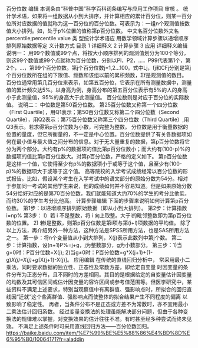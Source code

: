 百分位数 编辑
本词条由“科普中国”科学百科词条编写与应用工作项目 审核 。
统计学术语，如果将一组数据从小到大排序，并计算相应的累计百分位，则某一百分位所对应数据的值就称为这一百分位的百分位数。可表示为：一组n个观测值按数值大小排列。如，处于p%位置的值称第p百分位数。
中文名百分位数外文名percentile;percentile value 类    型统计学术语应    用数学领域计算步骤以递增顺序排列原始数据等定    义计数方式
目录
1 详细释义
2 计算步骤
3 应用
详细释义编辑
说明一：
用99个数值或99个点，将按大小顺序排列的观测值划分为100个等分，则这99个数值或99个点就称为百分位数，分别以Pl，P2，…，P99代表第1个，第2个，…，第99个百分位数。第j个百分位数j=1,2…100。式中Lj，fj和CFj分别是第j个百分位数所在组的下限值、频数和该组以前的累积频数，Σf是观测值的数目。
百分位通常用第几百分位来表示，如第五百分位，它表示在所有测量数据中，测量值的累计频次达5%。以身高为例，身高分布的第五百分位表示有5%的人的身高小于此测量值，95%的身高大于此测量值。
百分位数则是对应于百分位的实际数值。
说明二：
中位数是第50百分位数。
第25百分位数又称第一个四分位数（First Quartile），用Q1表示；第50百分位数又称第二个四分位数（Second Quartile），用Q2表示；第75百分位数又称第三个四分位数（Third Quartile）,用Q3表示。若求得第p百分位数为小数，可完整为整数。
分位数是用于衡量数据的位置的量度，但它所衡量的，不一定是中心位置。百分位数提供了有关各数据项如何在最小值与最大值之间分布的信息。对于无大量重复的数据，第p百分位数将它分为两个部分。大约有p%的数据项的值比第p百分位数小；而大约有(100-p)%的数据项的值比第p百分位数大。对第p百分位数，严格的定义如下。
第p百分位数是这样一个值，它使得至少有p%的数据项小于或等于这个值，且至少有(100-p)%的数据项大于或等于这个值。
高等院校的入学考试成绩经常以百分位数的形式报告。比如，假设某个考生在入学考试中的语文部分的原始分数为54分。相对于参加同一考试的其他学生来说，他的成绩如何并不容易知道。但是如果原始分数54分恰好对应的是第70百分位数，我们就能知道大约70%的学生的考分比他低，而约30%的学生考分比他高。
计算步骤编辑
下面的步骤来说明如何计算第p百分位数。
第1步：以递增顺序排列原始数据（即从小到大排列）。
第2步：计算指数i=np%
第3步：
l）若 i 不是整数，将 i 向上取整。大于i的毗邻整数即为第p百分位数的位置。
2) 若i是整数，则第p百分位数是第i项与第(i+l)项数据的平均值。
除了以上方法，再介绍另外一种方法，这种方法是SPSS所用方法，也是SAS所用方法之一。
第一步：将n个变量值从小到大排列，X(j)表示此数列中第j个数。
第二步：计算指数，设(n+1)P%=j+g，j为整数部分，g为小数部分。
第三步：1)当g=0时：P百分位数=X(j);
2)当g≠0时：P百分位数=g*X(j+1)+(1-g)*X(j)=X(j)+g*[X(j+1)-X(j)]。
应用编辑
在传统的直线回归分析中， 常采用最小二乘法，同时要求数据的独立性、正态性及常数方差，即给定自变量 时因变量的条件分布为正态分布，且不同时的方差相同。其目的是根据给定的自变量估计因变量的均数及其可信区间或估计因变量的容许区间或参考值范围等。但医学研究中，某些资料不满足上述要求，特别当观察值中有离群值、强影响点时，所拟合的回归直线因“迁就”这个些离群值、强影响点而使整体的拟合结果产生不同程度的偏离 以致影响了稳定性。 再者，当条件分布不是正态或方差不为常数时，亦不宜用最小二乘法估计回归系数。 经过变量变换法的处理虽能解决部分问题，但由于各种变换法的规律难以掌握，对变换效果的估计往往不准。有时甚至经多种尝试而终未见效。 不满足上述条件时可采用直线回归方法——百分位数回归。
https://baike.baidu.com/item/%E7%99%BE%E5%88%86%E4%BD%8D%E6%95%B0/10064171?fr=aladdin
